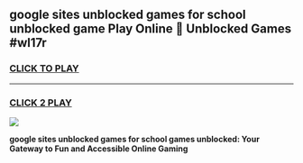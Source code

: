 
## google sites unblocked games for school unblocked game Play Online 👋 Unblocked Games #wl17r
<h3>
<a href="https://premium.freeplayer.one?title=google_sites_unblocked_games_for_school&ref=21F">CLICK TO PLAY</a></h3>
<hr>

<h3>
<a href="https://premium.freeplayer.one?title=google_sites_unblocked_games_for_school&ref=21F">CLICK 2 PLAY</a>
  
</h3>

<a href="https://premium.freeplayer.one?title=google_sites_unblocked_games_for_school&ref=21F/"><img src="https://clearcache.store/games.png"></a>


**google sites unblocked games for school games unblocked: Your Gateway to Fun and Accessible Online Gaming**
